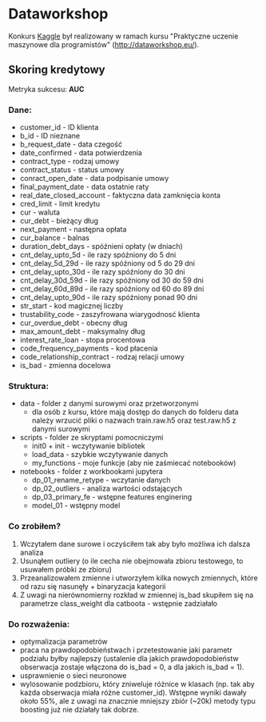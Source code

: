 # Dataworkshop

Konkurs [Kaggle](https://www.kaggle.com/competitions/dataworkshop-credit-score
) był realizowany w ramach kursu "Praktyczne uczenie maszynowe dla programistów" (http://dataworkshop.eu/).

## Skoring kredytowy

Metryka sukcesu: **AUC**

### Dane:

* customer_id - ID klienta
* b_id - ID nieznane
* b_request_date - data czegość
* date_confirmed - data potwierdzenia
* contract_type - rodzaj umowy
* contract_status - status umowy
* conract_open_date - data podpisanie umowy
* final_payment_date - data ostatnie raty
* real_date_closed_account - faktyczna data zamknięcia konta
* cred_limit - limit kredytu
* cur - waluta
* cur_debt - bieżący dług
* next_payment - następna opłata
* cur_balance - balnas
* duration_debt_days - spóźnieni opłaty (w dniach)
* cnt_delay_upto_5d - ile razy spóźniony do 5 dni
* cnt_delay_5d_29d - ile razy spóźniony od 5 do 29 dni
* cnt_delay_upto_30d - ile razy spóźniony do 30 dni
* cnt_delay_30d_59d - ile razy spóźniony od 30 do 59 dni
* cnt_delay_60d_89d - ile razy spóźniony od 60 do 89 dni
* cnt_delay_upto_90d - ile razy spóźniony ponad 90 dni
* str_start - kod magicznej liczby
* trustability_code - zaszyfrowana wiarygodnosć klienta
* cur_overdue_debt - obecny dług
* max_amount_debt - maksymalny dług
* interest_rate_loan - stopa procentowa
* code_frequency_payments - kod płacenia
* code_relationship_contract - rodzaj relacji umowy
* is_bad - zmienna docelowa

### Struktura:

* data - folder z danymi surowymi oraz przetworzonymi
	* dla osób z kursu, które mają dostęp do danych do folderu data należy wrzucić pliki o nazwach train.raw.h5 oraz test.raw.h5 z danymi surowymi
* scripts - folder ze skryptami pomocniczymi
	* init0 + init - wczytywanie bibliotek
	* load_data - szybkie wczytywanie danych
	* my_functions - moje funkcje (aby nie zaśmiecać notebooków)
* notebooks - folder z workbookami jupytera
	* dp_01_rename_retype - wczytanie danych
	* dp_02_outliers - analiza wartości odstających
	* dp_03_primary_fe - wstępne features enginering
	* model_01 - wstępny model
	
### Co zrobiłem?

1. Wczytałem dane surowe i oczyściłem tak aby było możliwa ich dalsza analiza
2. Usunąłem outliery (o ile cecha nie obejmowała zbioru testowego, to usuwałem próbki ze zbioru)
3. Przeanalizowałem zmienne i utworzyłem kilka nowych zmiennych, które od razu się nasunęły + binaryzacja kategorii
4. Z uwagi na nierównomierny rozkład w zmiennej is_bad skupiłem się na parametrze class_weight dla catboota - wstępnie zadziałało

### Do rozważenia:

* optymalizacja parametrów
* praca na prawdopodobieństwach i przetestowanie jaki parametr podziału byłby najlepszy (ustalenie dla jakich prawdopodobieństw obserwacja zostaje włączona do is_bad = 0, a dla jakich is_bad = 1).
* usprawnienie o sieci neuronowe
* wylosowanie podzbioru, który zniweluje różnice w klasach (np. tak aby każda obserwacja miała różne customer_id). Wstępne wyniki dawały około 55%, ale z uwagi na znacznie mniejszy zbiór (~20k) metody typu boosting już nie działały tak dobrze.
